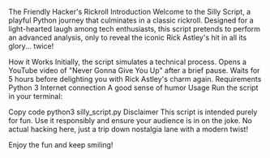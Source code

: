 The Friendly Hacker's Rickroll
Introduction
Welcome to the Silly Script, a playful Python journey that culminates in a classic rickroll. Designed for a light-hearted laugh among tech enthusiasts, this script pretends to perform an advanced analysis, only to reveal the iconic Rick Astley's hit in all its glory... twice!

How it Works
Initially, the script simulates a technical process.
Opens a YouTube video of "Never Gonna Give You Up" after a brief pause.
Waits for 5 hours before delighting you with Rick Astley's charm again.
Requirements
Python 3
Internet connection
A good sense of humor
Usage
Run the script in your terminal:

Copy code
python3 silly_script.py
Disclaimer
This script is intended purely for fun. Use it responsibly and ensure your audience is in on the joke. No actual hacking here, just a trip down nostalgia lane with a modern twist!

Enjoy the fun and keep smiling!
